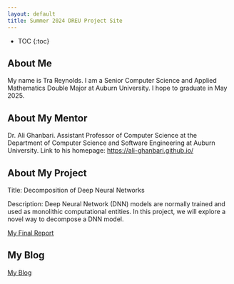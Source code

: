 ```yaml
---
layout: default
title: Summer 2024 DREU Project Site
---
```


* TOC
{:toc}

## About Me

My name is Tra Reynolds. I am a Senior Computer Science and Applied Mathematics Double Major at Auburn University. I hope to graduate in May 2025.

## About My Mentor

Dr. Ali Ghanbari. Assistant Professor of Computer Science at the Department of Computer Science and Software Engineering at Auburn University. Link to his homepage: https://ali-ghanbari.github.io/

## About My Project

Title: Decomposition of Deep Neural Networks

Description: Deep Neural Network (DNN) models are normally trained and used as monolithic computational entities. In this project, we will explore a novel way to decompose a DNN model.

[My Final Report](files/finalreport.pdf)

## My Blog

[My Blog](blog.html)
